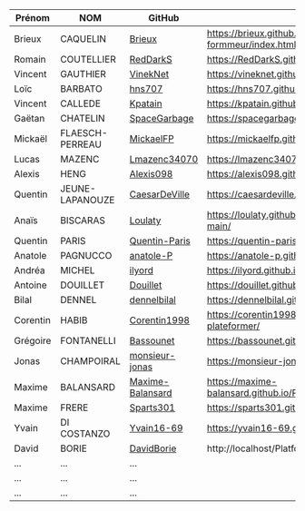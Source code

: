 | Prénom              | NOM              | GitHub                                                        | Pong                                        |
| ------------------- |----------------  | ------------------------------------------------------------- | --------------------------------------------------------- |
| Brieux              | CAQUELIN         | [Brieux](https://github.com/Brieux)                           | https://brieux.github.io/plate-formmeur/index.html |
| Romain              | COUTELLIER       | [RedDarkS](https://github.com/RedDarkS)                       | https://RedDarkS.github.io/platformer/ |
| Vincent             | GAUTHIER         | [VinekNet](https://github.com/VinekNet)                       | https://vineknet.github.io/platformer/ |
| Loïc                | BARBATO          | [hns707](https://github.com/hns707)                           | https://hns707.github.io/w_platformer/ |
| Vincent             | CALLEDE          | [Kpatain](https://github.com/Kpatain)                         | https://kpatain.github.io/platformer/ |
| Gaëtan              | CHATELIN         | [SpaceGarbage](https://github.com/SpaceGarbage)               | https://spacegarbage.github.io/PlatformerV1/ |
| Mickaël             | FLAESCH-PERREAU  | [MickaelFP](https://github.com/MickaelFP)                     | https://mickaelfp.github.io/Platformer/ |
| Lucas               | MAZENC           | [Lmazenc34070](https://github.com/Lmazenc34070)               | https://lmazenc34070.github.io/platformer2/
| Alexis              | HENG             | [Alexis098](https://github.com/Alexis098)                     | https://alexis098.github.io/Platformer/ |
| Quentin             | JEUNE-LAPANOUZE  | [CaesarDeVille](https://github.com/CaesarDeVille)             | https://caesardeville.github.io/Platformer/|
| Anaïs               | BISCARAS         | [Loulaty](https://github.com/Loulaty)                         | https://loulaty.github.io/platformer/platformer-main/ |
| Quentin             | PARIS            | [Quentin-Paris](https://github.com/Quentin-Paris)             | https://quentin-paris.github.io/platformer/ |
| Anatole             | PAGNUCCO         | [anatole-P](https://github.com/anatole-P)                     | https://anatole-p.github.io/platformer/ |
| Andréa              | MICHEL           | [ilyord](https://github.com/ilyord)                           | https://ilyord.github.io/Plateformer_Perso/ |
| Antoine             | DOUILLET         | [Douillet](https://github.com/Douillet)                       | https://douillet.github.io/platformer-main/ |
| Bilal               | DENNEL           | [dennelbilal](https://github.com/dennelbilal)                 | https://dennelbilal.github.io/Platformer/ |
| Corentin            | HABIB            | [Corentin1998](https://github.com/Corentin1998)               | https://corentin1998.github.io/projet-plateformer/ |
| Grégoire            | FONTANELLI       | [Bassounet](https://github.com/Bassounet)                     | https://bassounet.github.io/Plaftormer/|
| Jonas               | CHAMPOIRAL       | [monsieur-jonas](https://github.com/monsieur-jonas)           | https://monsieur-jonas.github.io/Platformer/ |
| Maxime              | BALANSARD        | [Maxime-Balansard](https://github.com/Maxime-Balansard)       | https://maxime-balansard.github.io/Platformer/ |
| Maxime              | FRERE            | [Sparts301](https://github.com/Sparts301)                     | https://sparts301.github.io/Platformer/ |
| Yvain               | DI COSTANZO      | [Yvain16-69](https://github.com/Yvain16-69)                   | https://yvain16-69.github.io/Platformer-2/ |
| David               | BORIE            | [DavidBorie](https://github.com/DavidBorie)                   | http://localhost/Platformer2_0/ |
| ...       | ...         |   ... |
| ...       | ...         |   ... |
| ...       | ...         |   ... |
